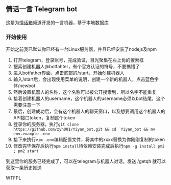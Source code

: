 <html lang="en"><head>
    <meta charset="UTF-8">
   <body marginheight="0"><h2>情话一言 Telegram bot</h2>
<p>这是为<a href="t.me/qinghua_box">情话箱</a>频道开发的一言机器，基于本地数据库

</p>
<h3>开始使用</h3>
<p>开始之前我已默认你已经有一台Linux服务器，并且已经安装了nodejs及npm

</p>
<ol>
<li>打开telegram，登录账号，完成验证，目光聚集在左上角的搜索框</li>
<li>搜索创建机器人@botfahter，有个官方认证的符号，不要搞错了</li>
<li>进入botfather界面，点击底部的/start，开始创建机器人</li>
<li>输入/start后，会出现使用菜单的说明，创建一个新的机器人，点击蓝色字体/newbot</li>
<li>然后设置机器人的名称，这个名称可以被公开搜索到，所以名字不能重复</li>
<li>接着创建机器人的username，这个机器人的username必须以bot结尾，这个需要注意一下</li>
<li>最后，创建成功后，会有这个机器人的聊天窗口，以及想要调用这个机器人的API接口token，复制这个token</li>
<li>登录你的服务器，执行<code>git clone https://github.com/zyh001/Yiyan_bot.git &amp;&amp; cd  Yiyan_bot &amp;&amp; mv env.example .env</code></li>
<li>接下来执行<code>vim .env</code>编辑配置文件，将其中的xxxx替换为你刚刚复制的token</li>
<li>修改完毕保存后执行<code>npm install</code>待依赖安装完成后执行<code>npm -g install pm2 ; pm2 start</code></li>
</ol>
<p>到这里你的服务已经完成了，可以在telegram与机器人对话，发送 /getqh 就可以获取一条历史推送

</p>
<p><a href="http://www.wtfpl.net/"><img src="http://www.wtfpl.net/wp-content/uploads/2012/12/wtfpl-badge-4.png" width="80" height="15" alt="WTFPL"></a>
</body></html>
